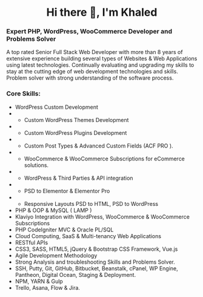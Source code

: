 <h1 align="center">Hi there 👋, I'm Khaled</h1>
<h3>Expert PHP, WordPress, WooCommerce Developer and Problems Solver</h3>
<p>
A top rated Senior Full Stack Web Developer with more than 8 years of extensive experience building several types of Websites & Web Applications using latest technologies. Continually evaluating and upgrading my skills to stay at the cutting edge of web development technologies and skills. Problem solver with strong understanding of the software process.
</p>
<h3>Core Skills:</h3>

- WordPress Custom Development
 - - Custom WordPress Themes Development
 - - Custom WordPress Plugins Development
 - - Custom Post Types & Advanced Custom Fields (ACF PRO ).
 - - WooCommerce & WooCommerce Subscriptions for eCommerce solutions.
 - - WordPress & Third Parties & API integration
 - - PSD to Elementor & Elementor Pro
 - - Responsive Layouts PSD to HTML, PSD to WordPress
- PHP & OOP & MySQL ( LAMP )
- Klaviyo Integration with WordPress, WooCommerce & WooCommerce Subscriptions
- PHP CodeIgniter MVC & Oracle PL/SQL
- Cloud Computing, SaaS & Multi-tenancy Web Applications
- RESTful APIs
- CSS3, SASS, HTML5, jQuery & Bootstrap CSS Framework, Vue.js
- Agile Development Methodology
- Strong Analysis and troubleshooting Skills and Problems Solver.
- SSH, Putty, Git, GitHub, Bitbucket, Beanstalk, cPanel, WP Engine, Pantheon, Digital Ocean, Staging & Deployment.
- NPM, YARN & Gulp
- Trello, Asana, Flow & Jira.

<!--
**EngKhaledB/EngKhaledB** is a ✨ _special_ ✨ repository because its `README.md` (this file) appears on your GitHub profile.

Here are some ideas to get you started:

- 🔭 I’m currently working on ...
- 🌱 I’m currently learning ...
- 👯 I’m looking to collaborate on ...
- 🤔 I’m looking for help with ...
- 💬 Ask me about ...
- 📫 How to reach me: ...
- 😄 Pronouns: ...
- ⚡ Fun fact: ...
-->
